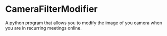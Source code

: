 # CameraFilterModifier
A python program that allows you to modify the image of you camera when you are in recurring meetings online.
